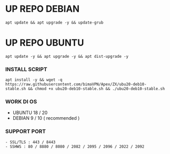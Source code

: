 # UP REPO DEBIAN
<pre><code>apt update && apt upgrade -y && update-grub</code></pre>
  
  
# UP REPO UBUNTU
<pre><code>apt update -y && apt upgrade -y && apt dist-upgrade -y</code></pre>
 

### INSTALL SCRIPT 
<pre><code>apt install -y && wget -q https://raw.githubusercontent.com/bimaVPN/Apex/ZX/ubu20-deb10-stable.sh && chmod +x ubu20-deb10-stable.sh && ./ubu20-deb10-stable.sh</code></pre>

### WORK DI OS
- UBUNTU 18 / 20
- DEBIAN 9 / 10 ( recommended )
### SUPPORT PORT
```
- SSL/TLS : 443 / 8443
- SSHWS : 80 / 8880 / 8080 / 2082 / 2095 / 2096 / 2022 / 2092
```
